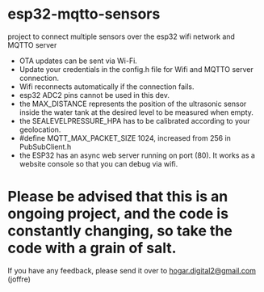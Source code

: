 # esp32-mqtto-sensors
project to connect multiple sensors over the esp32 wifi network and MQTTO server


- OTA updates can be sent via Wi-Fi.
- Update your credentials in the config.h file for Wifi and MQTTO server connection.
- Wifi reconnects automatically if the connection fails. 
- esp32 ADC2 pins cannot be used in this dev.
- the MAX_DISTANCE represents the position of the ultrasonic sensor inside the water tank at the desired level to be measured when empty.
- the SEALEVELPRESSURE_HPA has to be calibrated according to your geolocation.
- #define MQTT_MAX_PACKET_SIZE 1024, increased from 256 in PubSubClient.h
- the ESP32 has an async web server running on port (80). It works as a website console so that you can debug via wifi.
  


# Please be advised that this is an ongoing project, and the code is constantly changing, so take the code with a grain of salt.
If you have any feedback, please send it over to hogar.digital2@gmail.com (joffre)
